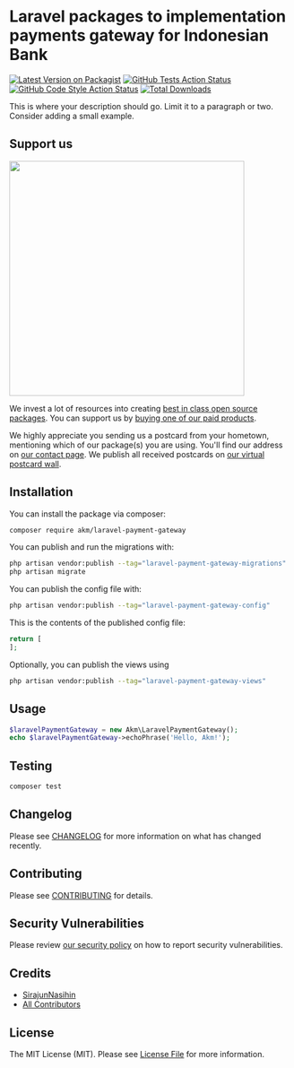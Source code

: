# Laravel packages to implementation payments gateway for Indonesian Bank

[![Latest Version on Packagist](https://img.shields.io/packagist/v/akm/laravel-payment-gateway.svg?style=flat-square)](https://packagist.org/packages/akm/laravel-payment-gateway)
[![GitHub Tests Action Status](https://img.shields.io/github/actions/workflow/status/akm/laravel-payment-gateway/run-tests.yml?branch=main&label=tests&style=flat-square)](https://github.com/akm/laravel-payment-gateway/actions?query=workflow%3Arun-tests+branch%3Amain)
[![GitHub Code Style Action Status](https://img.shields.io/github/actions/workflow/status/akm/laravel-payment-gateway/fix-php-code-style-issues.yml?branch=main&label=code%20style&style=flat-square)](https://github.com/akm/laravel-payment-gateway/actions?query=workflow%3A"Fix+PHP+code+style+issues"+branch%3Amain)
[![Total Downloads](https://img.shields.io/packagist/dt/akm/laravel-payment-gateway.svg?style=flat-square)](https://packagist.org/packages/akm/laravel-payment-gateway)

This is where your description should go. Limit it to a paragraph or two. Consider adding a small example.

## Support us

[<img src="https://github-ads.s3.eu-central-1.amazonaws.com/laravel-payment-gateway.jpg?t=1" width="419px" />](https://spatie.be/github-ad-click/laravel-payment-gateway)

We invest a lot of resources into creating [best in class open source packages](https://spatie.be/open-source). You can support us by [buying one of our paid products](https://spatie.be/open-source/support-us).

We highly appreciate you sending us a postcard from your hometown, mentioning which of our package(s) you are using. You'll find our address on [our contact page](https://spatie.be/about-us). We publish all received postcards on [our virtual postcard wall](https://spatie.be/open-source/postcards).

## Installation

You can install the package via composer:

```bash
composer require akm/laravel-payment-gateway
```

You can publish and run the migrations with:

```bash
php artisan vendor:publish --tag="laravel-payment-gateway-migrations"
php artisan migrate
```

You can publish the config file with:

```bash
php artisan vendor:publish --tag="laravel-payment-gateway-config"
```

This is the contents of the published config file:

```php
return [
];
```

Optionally, you can publish the views using

```bash
php artisan vendor:publish --tag="laravel-payment-gateway-views"
```

## Usage

```php
$laravelPaymentGateway = new Akm\LaravelPaymentGateway();
echo $laravelPaymentGateway->echoPhrase('Hello, Akm!');
```

## Testing

```bash
composer test
```

## Changelog

Please see [CHANGELOG](CHANGELOG.md) for more information on what has changed recently.

## Contributing

Please see [CONTRIBUTING](CONTRIBUTING.md) for details.

## Security Vulnerabilities

Please review [our security policy](../../security/policy) on how to report security vulnerabilities.

## Credits

- [SirajunNasihin](https://github.com/sirajunnasihin)
- [All Contributors](../../contributors)

## License

The MIT License (MIT). Please see [License File](LICENSE.md) for more information.
